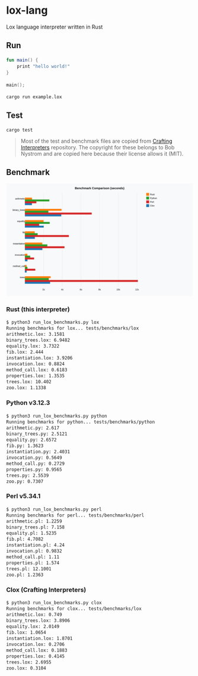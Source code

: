 # lox-lang

Lox language interpreter written in Rust

## Run

```kt
fun main() {
    print "hello world!"
}

main();
```

`cargo run example.lox`

## Test

`cargo test`

> Most of the test and benchmark files are copied from [Crafting Interpreters](https://github.com/munificent/craftinginterpreters) repository. The copyright for these belongs to Bob Nystrom and are copied here because their license allows it (MIT).

## Benchmark

![](./benchmark.svg)

### Rust (this interpreter)

```
$ python3 run_lox_benchmarks.py lox 
Running benchmarks for lox... tests/benchmarks/lox
arithmetic.lox: 3.1581
binary_trees.lox: 6.9482
equality.lox: 3.7322
fib.lox: 2.444
instantiation.lox: 3.9206
invocation.lox: 0.8824
method_call.lox: 0.6183
properties.lox: 1.3535
trees.lox: 10.402
zoo.lox: 1.1338
```

### Python v3.12.3

```
$ python3 run_lox_benchmarks.py python
Running benchmarks for python... tests/benchmarks/python
arithmetic.py: 2.617
binary_trees.py: 2.5121
equality.py: 2.6572
fib.py: 1.3623
instantiation.py: 2.4031
invocation.py: 0.5649
method_call.py: 0.2729
properties.py: 0.9565
trees.py: 2.5539
zoo.py: 0.7307
```

### Perl v5.34.1

```
$ python3 run_lox_benchmarks.py perl  
Running benchmarks for perl... tests/benchmarks/perl
arithmetic.pl: 1.2259
binary_trees.pl: 7.158
equality.pl: 1.5235
fib.pl: 4.7082
instantiation.pl: 4.24
invocation.pl: 0.9832
method_call.pl: 1.11
properties.pl: 1.574
trees.pl: 12.1001
zoo.pl: 1.2363
```

### Clox (Crafting Interpreters)
```
$ python3 run_lox_benchmarks.py clox
Running benchmarks for clox... tests/benchmarks/lox
arithmetic.lox: 0.749
binary_trees.lox: 3.8906
equality.lox: 2.0149
fib.lox: 1.0654
instantiation.lox: 1.8701
invocation.lox: 0.2706
method_call.lox: 0.1883
properties.lox: 0.4145
trees.lox: 2.6955
zoo.lox: 0.3104
```
